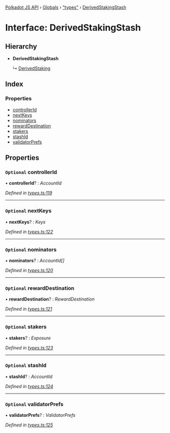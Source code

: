 [Polkadot JS API](../README.md) › [Globals](../globals.md) › ["types"](../modules/_types_.md) › [DerivedStakingStash](_types_.derivedstakingstash.md)

# Interface: DerivedStakingStash

## Hierarchy

* **DerivedStakingStash**

  ↳ [DerivedStaking](_types_.derivedstaking.md)

## Index

### Properties

* [controllerId](_types_.derivedstakingstash.md#optional-controllerid)
* [nextKeys](_types_.derivedstakingstash.md#optional-nextkeys)
* [nominators](_types_.derivedstakingstash.md#optional-nominators)
* [rewardDestination](_types_.derivedstakingstash.md#optional-rewarddestination)
* [stakers](_types_.derivedstakingstash.md#optional-stakers)
* [stashId](_types_.derivedstakingstash.md#optional-stashid)
* [validatorPrefs](_types_.derivedstakingstash.md#optional-validatorprefs)

## Properties

### `Optional` controllerId

• **controllerId**? : *AccountId*

*Defined in [types.ts:119](https://github.com/polkadot-js/api/blob/8d3cb72189/packages/api-derive/src/types.ts#L119)*

___

### `Optional` nextKeys

• **nextKeys**? : *Keys*

*Defined in [types.ts:122](https://github.com/polkadot-js/api/blob/8d3cb72189/packages/api-derive/src/types.ts#L122)*

___

### `Optional` nominators

• **nominators**? : *AccountId[]*

*Defined in [types.ts:120](https://github.com/polkadot-js/api/blob/8d3cb72189/packages/api-derive/src/types.ts#L120)*

___

### `Optional` rewardDestination

• **rewardDestination**? : *RewardDestination*

*Defined in [types.ts:121](https://github.com/polkadot-js/api/blob/8d3cb72189/packages/api-derive/src/types.ts#L121)*

___

### `Optional` stakers

• **stakers**? : *Exposure*

*Defined in [types.ts:123](https://github.com/polkadot-js/api/blob/8d3cb72189/packages/api-derive/src/types.ts#L123)*

___

### `Optional` stashId

• **stashId**? : *AccountId*

*Defined in [types.ts:124](https://github.com/polkadot-js/api/blob/8d3cb72189/packages/api-derive/src/types.ts#L124)*

___

### `Optional` validatorPrefs

• **validatorPrefs**? : *ValidatorPrefs*

*Defined in [types.ts:125](https://github.com/polkadot-js/api/blob/8d3cb72189/packages/api-derive/src/types.ts#L125)*
